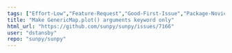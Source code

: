 ```yaml
---
tags: ["Effort-Low","Feature-Request","Good-First-Issue","Package-Novice","Priority-Medium","astronomy","astropy","hacktoberfest","map","python","solar","solar-physics","sun","sunpy"]
title: "Make GenericMap.plot() arguments keyword only"
html_url: "https://github.com/sunpy/sunpy/issues/7166"
user: "dstansby"
repo: "sunpy/sunpy"
---
```


